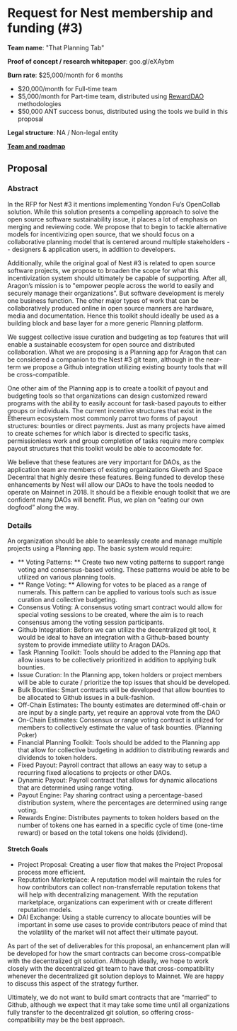 # Request for Nest membership and funding (#3)

**Team name**: "That Planning Tab"

**Proof of concept / research whitepaper**: goo.gl/eXAybm

**Burn rate**: $25,000/month for 6 months 
* $20,000/month for Full-time team
* $5,000/month for Part-time team, distributed using [RewardDAO](https://medium.com/giveth/how-rewarddao-works-aka-what-are-points-7388f70269a) methodologies
* $50,000 ANT success bonus, distributed using the tools we build in this proposal


**Legal structure**: NA / Non-legal entity

**[Team and roadmap](1/files)**

## Proposal
### Abstract
In the RFP for Nest #3 it mentions implementing Yondon Fu’s OpenCollab solution. While this solution presents a compelling approach to solve the open source software sustainability issue, it places a lot of emphasis on merging and reviewing code. We propose that to begin to tackle alternative models for incentivizing open source, that we should focus on a collaborative planning model that is centered around multiple stakeholders -- designers & application users, in addition to developers. 

Additionally, while the original goal of Nest #3 is related to open source software projects, we propose to broaden the scope for what this incentivization system should ultimately be capable of supporting. After all, Aragon’s mission is to "empower people across the world to easily and securely manage their organizations”. But software development is merely one business function. The other major types of work that can be collaboratively produced online in open source manners are hardware, media and documentation. Hence this toolkit should ideally be used as a building block and base layer for a more generic Planning platform.

We suggest collective issue curation and budgeting as top features that will enable a sustainable ecosystem for open source and distributed collaboration. What we are proposing is a Planning app for Aragon that can be considered a companion to the Nest #3 git team, although in the near-term we propose a Github integration utilizing existing bounty tools that will be cross-compatible. 

One other aim of the Planning app is to create a toolkit of payout and budgeting tools so that organizations can design customized reward programs with the ability to easily account for task-based payouts to either groups or individuals. The current incentive structures that exist in the Ethereum ecosystem most commonly parrot two forms of payout structures: bounties or direct payments. Just as many projects have aimed to create schemes for which labor is directed to specific tasks, permissionless work and group completion of tasks require more complex payout structures that this toolkit would be able to accomodate for. 

We believe that these features are very important for DAOs, as the application team are members of existing organizations Giveth and Space Decentral that highly desire these features. Being funded to develop these enhancements by Nest will allow our DAOs to have the tools needed to operate on Mainnet in 2018. It should be a flexible enough toolkit that we are confident many DAOs will benefit. Plus, we plan on “eating our own dogfood” along the way.

### Details

An organization should be able to seamlessly create and manage multiple projects using a Planning app. The basic system would require:
* ** Voting Patterns: ** Create two new voting patterns to support range voting and consensus-based voting. These patterns would be able to be utilized on various planning tools.
* ** Range Voting: ** Allowing for votes to be placed as a range of numerals. This pattern can be applied to various tools such as issue curation and collective budgeting. 
* Consensus Voting: A consensus voting smart contract would allow for special voting sessions to be created, where the aim is to reach consensus among the voting session participants.
* Github Integration: Before we can utilize the decentralized git tool, it would be ideal to have an integration with a Github-based bounty system to provide immediate utility to Aragon DAOs. 
* Task Planning Toolkit: Tools should be added to the Planning app that allow issues to be collectively prioritized in addition to applying bulk bounties.
* Issue Curation: In the Planning app, token holders or project members will be able to curate / prioritize the top issues that should be developed.
* Bulk Bounties: Smart contracts will be developed that allow bounties to be allocated to Github issues in a bulk-fashion.
 * Off-Chain Estimates: The bounty estimates are determined off-chain or are input by a single party, yet require an approval vote from the DAO
 * On-Chain Estimates: Consensus or range voting contract is utilized for members to collectively estimate the value of task bounties. (Planning Poker)
* Financial Planning Toolkit: Tools should be added to the Planning app that allow for collective budgeting in addition to distributing rewards and dividends to token holders.
* Fixed Payout: Payroll contract that allows an easy way to setup a recurring fixed allocations to projects or other DAOs.
* Dynamic Payout: Payroll contract that allows for dynamic allocations that are determined using range voting.
* Payout Engine: Pay sharing contract using a percentage-based distribution system, where the percentages are determined using range voting.
* Rewards Engine: Distributes payments to token holders based on the number of tokens one has earned in a specific cycle of time (one-time reward) or based on the total tokens one holds (dividend).

#### Stretch Goals
* Project Proposal: Creating a user flow that makes the Project Proposal process more efficient.
* Reputation Marketplace: A reputation model will maintain the rules for how contributors can collect non-transferrable reputation tokens that will help with decentralizing management. With the reputation marketplace, organizations can experiment with or create different reputation models.
* DAI Exchange: Using a stable currency to allocate bounties will be important in some use cases to provide contributors peace of mind that the volatility of the market will not affect their ultimate payout. 

As part of the set of deliverables for this proposal, an enhancement plan will be developed for how the smart contracts can become cross-compatible with the decentralized git solution. Although ideally, we hope to work closely with the decentralized git team to have that cross-compatibility whenever the decentralized git solution deploys to Mainnet. We are happy to discuss this aspect of the strategy further. 

Ultimately, we do not want to build smart contracts that are “married” to Github, although we expect that it may take some time until all organizations fully transfer to the decentralized git solution, so offering cross-compatibility may be the best approach.
